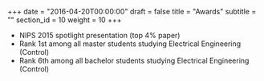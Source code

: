 +++
date = "2016-04-20T00:00:00"
draft = false
title = "Awards"
subtitle = ""
section_id = 10
weight = 10
+++

- NIPS 2015 spotlight presentation (top 4% paper)
- Rank 1st among all master students studying Electrical Engineering (Control)
- Rank 6th among all bachelor students studying Electrical Engineering (Control)


